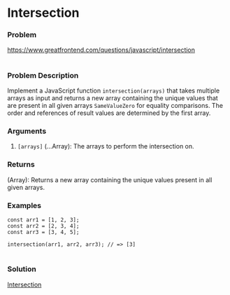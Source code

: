 # Intersection

### Problem

https://www.greatfrontend.com/questions/javascript/intersection

#

### Problem Description

Implement a JavaScript function `intersection(arrays)` that takes multiple arrays as input and returns a new array containing the unique values that are present in all given arrays `SameValueZero` for equality comparisons. The order and references of result values are determined by the first array.

### Arguments

1. `[arrays]` (...Array): The arrays to perform the intersection on.


### Returns

(Array): Returns a new array containing the unique values present in all given arrays.

### Examples

```
const arr1 = [1, 2, 3];
const arr2 = [2, 3, 4];
const arr3 = [3, 4, 5];

intersection(arr1, arr2, arr3); // => [3]

```

#

### Solution

[Intersection](./intersection/intersection.js)
